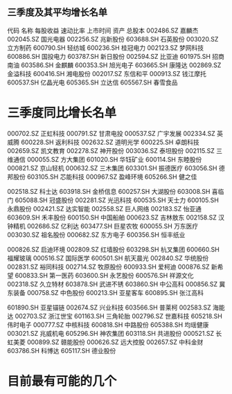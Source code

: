 
## 三季度及其平均增长名单
代码       名称      每股收益  速动比率  上市时间  资产 总股本 
002486.SZ	嘉麟杰
002045.SZ	国光电器
002256.SZ	兆新股份
603688.SH	石英股份
003020.SZ	立方制药
600790.SH	轻纺城
600236.SH	桂冠电力
002123.SZ	梦网科技
600886.SH	国投电力
603787.SH	新日股份
002594.SZ	比亚迪
601975.SH	招商南油
603586.SH	金麒麟
600353.SH	旭光电子
603665.SH	康隆达
002869.SZ	金溢科技
600416.SH	湘电股份
002017.SZ	东信和平
000913.SZ	钱江摩托
600537.SH	亿晶光电
605365.SH	立达信
605567.SH	春雪食品

# 三季度同比增长名单
000702.SZ	正虹科技
000791.SZ	甘肃电投
000537.SZ	广宇发展
002334.SZ	英威腾
600228.SH	返利科技
002632.SZ	道明光学
600225.SH	卓朗科技
002659.SZ	凯文教育
002278.SZ	神开股份
003036.SZ	泰坦股份
002115.SZ	三维通信
000055.SZ	方大集团
601020.SH	华钰矿业
600114.SH	东睦股份
000821.SZ	京山轻机
000632.SZ	三木集团
603301.SH	振德医疗
603056.SH	德邦股份
603105.SH	芯能科技
000967.SZ	盈峰环境
605266.SH	健之佳

002518.SZ	科士达
603918.SH	金桥信息
600257.SH	大湖股份
603008.SH	喜临门
605088.SH	冠盛股份
002281.SZ	光迅科技
600535.SH	天士力
600105.SH	永鼎股份
002421.SZ	达实智能
002558.SZ	巨人网络
002183.SZ	怡亚通
603609.SH	禾丰股份
600150.SH	中国船舶
000623.SZ	吉林敖东
002158.SZ	汉钟精机
002686.SZ	亿利达
603477.SH	巨星农牧
600055.SH	万东医疗
003030.SZ	祖名股份
000682.SZ	东方电子
600356.SH	恒丰纸业

000826.SZ	启迪环境
002809.SZ	红墙股份
603298.SH	杭叉集团
600660.SH	福耀玻璃
000516.SZ	国际医学
600501.SH	航天晨光
002840.SZ	华统股份
002831.SZ	裕同科技
002714.SZ	牧原股份
600933.SH	爱柯迪
000876.SZ	新希望
600833.SH	第一医药
603600.SH	永艺股份
600576.SH	祥源文化
002318.SZ	久立特材
603878.SH	武进不锈
603860.SH	中公高科
000856.SZ	冀东装备
000758.SZ	中色股份
600213.SH	亚星客车
600895.SH	张江高科

601890.SH	亚星锚链
002674.SZ	兴业科技
603566.SH	普莱柯
002583.SZ	海能达
002703.SZ	浙江世宝
601163.SH	三角轮胎
002796.SZ	世嘉科技
605218.SH	伟时电子
000777.SZ	中核科技
600818.SH	中路股份
605388.SH	均瑶健康
003021.SZ	兆威机电
605296.SH	神农集团
603118.SH	共进股份
000521.SZ	长虹美菱
000899.SZ	赣能股份
000626.SZ	远大控股
002657.SZ	中科金财
603786.SH	科博达
605117.SH	德业股份

# 目前最有可能的几个
